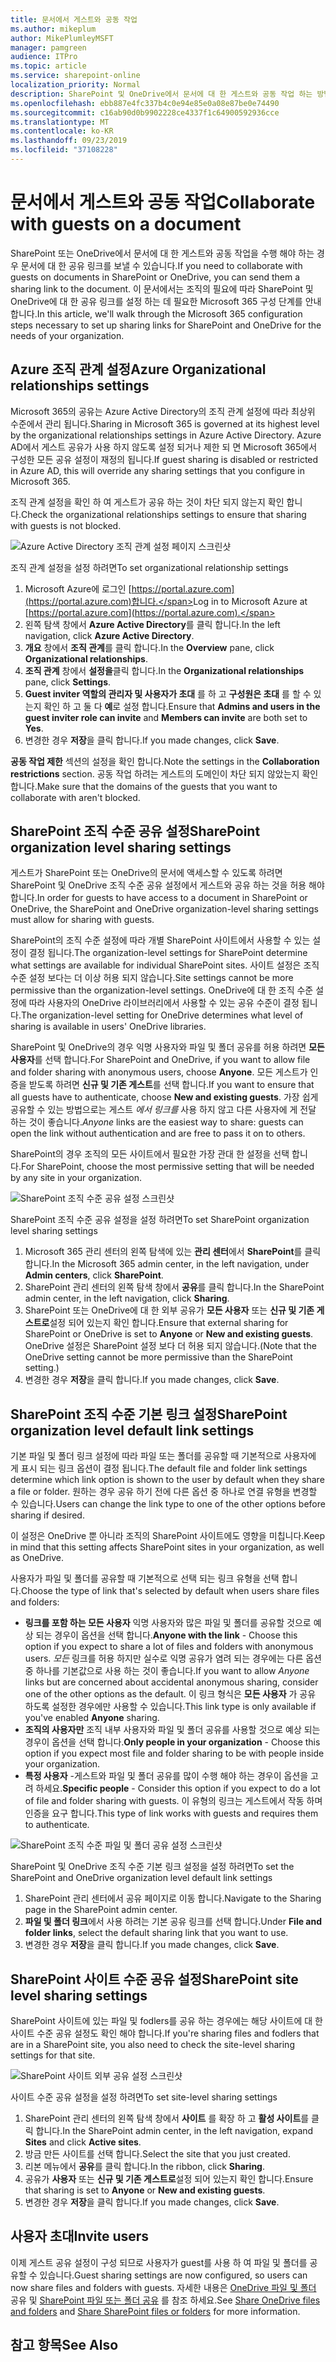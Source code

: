 ```yaml
---
title: 문서에서 게스트와 공동 작업
ms.author: mikeplum
author: MikePlumleyMSFT
manager: pamgreen
audience: ITPro
ms.topic: article
ms.service: sharepoint-online
localization_priority: Normal
description: SharePoint 및 OneDrive에서 문서에 대 한 게스트와 공동 작업 하는 방법에 대해 알아봅니다.
ms.openlocfilehash: ebb887e4fc337b4c0e94e85e0a08e87be0e74490
ms.sourcegitcommit: c16ab90d0b9902228ce4337f1c64900592936cce
ms.translationtype: MT
ms.contentlocale: ko-KR
ms.lasthandoff: 09/23/2019
ms.locfileid: "37108228"
---
```

# <a name="collaborate-with-guests-on-a-document"></a><span data-ttu-id="b2422-103">문서에서 게스트와 공동 작업</span><span class="sxs-lookup"><span data-stu-id="b2422-103">Collaborate with guests on a document</span></span>

<span data-ttu-id="b2422-104">SharePoint 또는 OneDrive에서 문서에 대 한 게스트와 공동 작업을 수행 해야 하는 경우 문서에 대 한 공유 링크를 보낼 수 있습니다.</span><span class="sxs-lookup"><span data-stu-id="b2422-104">If you need to collaborate with guests on documents in SharePoint or OneDrive, you can send them a sharing link to the document.</span></span> <span data-ttu-id="b2422-105">이 문서에서는 조직의 필요에 따라 SharePoint 및 OneDrive에 대 한 공유 링크를 설정 하는 데 필요한 Microsoft 365 구성 단계를 안내 합니다.</span><span class="sxs-lookup"><span data-stu-id="b2422-105">In this article, we'll walk through the Microsoft 365 configuration steps necessary to set up sharing links for SharePoint and OneDrive for the needs of your organization.</span></span>

## <a name="azure-organizational-relationships-settings"></a><span data-ttu-id="b2422-106">Azure 조직 관계 설정</span><span class="sxs-lookup"><span data-stu-id="b2422-106">Azure Organizational relationships settings</span></span>

<span data-ttu-id="b2422-107">Microsoft 365의 공유는 Azure Active Directory의 조직 관계 설정에 따라 최상위 수준에서 관리 됩니다.</span><span class="sxs-lookup"><span data-stu-id="b2422-107">Sharing in Microsoft 365 is governed at its highest level by the organizational relationships settings in Azure Active Directory.</span></span> <span data-ttu-id="b2422-108">Azure AD에서 게스트 공유가 사용 하지 않도록 설정 되거나 제한 되 면 Microsoft 365에서 구성한 모든 공유 설정이 재정의 됩니다.</span><span class="sxs-lookup"><span data-stu-id="b2422-108">If guest sharing is disabled or restricted in Azure AD, this will override any sharing settings that you configure in Microsoft 365.</span></span>

<span data-ttu-id="b2422-109">조직 관계 설정을 확인 하 여 게스트가 공유 하는 것이 차단 되지 않는지 확인 합니다.</span><span class="sxs-lookup"><span data-stu-id="b2422-109">Check the organizational relationships settings to ensure that sharing with guests is not blocked.</span></span>

![Azure Active Directory 조직 관계 설정 페이지 스크린샷](media/azure-ad-organizational-relationships-settings.png)

<span data-ttu-id="b2422-111">조직 관계 설정을 설정 하려면</span><span class="sxs-lookup"><span data-stu-id="b2422-111">To set organizational relationship settings</span></span>

1. <span data-ttu-id="b2422-112">Microsoft Azure에 로그인 [https://portal.azure.com](https://portal.azure.com)합니다.</span><span class="sxs-lookup"><span data-stu-id="b2422-112">Log in to Microsoft Azure at [https://portal.azure.com](https://portal.azure.com).</span></span>
2. <span data-ttu-id="b2422-113">왼쪽 탐색 창에서 **Azure Active Directory**를 클릭 합니다.</span><span class="sxs-lookup"><span data-stu-id="b2422-113">In the left navigation, click **Azure Active Directory**.</span></span>
3. <span data-ttu-id="b2422-114">**개요** 창에서 **조직 관계**를 클릭 합니다.</span><span class="sxs-lookup"><span data-stu-id="b2422-114">In the **Overview** pane, click **Organizational relationships**.</span></span>
4. <span data-ttu-id="b2422-115">**조직 관계** 창에서 **설정을**클릭 합니다.</span><span class="sxs-lookup"><span data-stu-id="b2422-115">In the **Organizational relationships** pane, click **Settings**.</span></span>
5. <span data-ttu-id="b2422-116">**Guest inviter 역할의 관리자 및 사용자가 초대** 를 하 고 **구성원은 초대** 를 할 수 있는지 확인 하 고 둘 다 **예**로 설정 합니다.</span><span class="sxs-lookup"><span data-stu-id="b2422-116">Ensure that **Admins and users in the guest inviter role can invite** and **Members can invite** are both set to **Yes**.</span></span>
6. <span data-ttu-id="b2422-117">변경한 경우 **저장**을 클릭 합니다.</span><span class="sxs-lookup"><span data-stu-id="b2422-117">If you made changes, click **Save**.</span></span>

<span data-ttu-id="b2422-118">**공동 작업 제한** 섹션의 설정을 확인 합니다.</span><span class="sxs-lookup"><span data-stu-id="b2422-118">Note the settings in the **Collaboration restrictions** section.</span></span> <span data-ttu-id="b2422-119">공동 작업 하려는 게스트의 도메인이 차단 되지 않았는지 확인 합니다.</span><span class="sxs-lookup"><span data-stu-id="b2422-119">Make sure that the domains of the guests that you want to collaborate with aren't blocked.</span></span>

## <a name="sharepoint-organization-level-sharing-settings"></a><span data-ttu-id="b2422-120">SharePoint 조직 수준 공유 설정</span><span class="sxs-lookup"><span data-stu-id="b2422-120">SharePoint organization level sharing settings</span></span>

<span data-ttu-id="b2422-121">게스트가 SharePoint 또는 OneDrive의 문서에 액세스할 수 있도록 하려면 SharePoint 및 OneDrive 조직 수준 공유 설정에서 게스트와 공유 하는 것을 허용 해야 합니다.</span><span class="sxs-lookup"><span data-stu-id="b2422-121">In order for guests to have access to a document in SharePoint or OneDrive, the SharePoint and OneDrive organization-level sharing settings must allow for sharing with guests.</span></span>

<span data-ttu-id="b2422-122">SharePoint의 조직 수준 설정에 따라 개별 SharePoint 사이트에서 사용할 수 있는 설정이 결정 됩니다.</span><span class="sxs-lookup"><span data-stu-id="b2422-122">The organization-level settings for SharePoint determine what settings are available for individual SharePoint sites.</span></span> <span data-ttu-id="b2422-123">사이트 설정은 조직 수준 설정 보다는 더 이상 허용 되지 않습니다.</span><span class="sxs-lookup"><span data-stu-id="b2422-123">Site settings cannot be more permissive than the organization-level settings.</span></span> <span data-ttu-id="b2422-124">OneDrive에 대 한 조직 수준 설정에 따라 사용자의 OneDrive 라이브러리에서 사용할 수 있는 공유 수준이 결정 됩니다.</span><span class="sxs-lookup"><span data-stu-id="b2422-124">The organization-level setting for OneDrive determines what level of sharing is available in users' OneDrive libraries.</span></span>

<span data-ttu-id="b2422-125">SharePoint 및 OneDrive의 경우 익명 사용자와 파일 및 폴더 공유를 허용 하려면 **모든 사용자**를 선택 합니다.</span><span class="sxs-lookup"><span data-stu-id="b2422-125">For SharePoint and OneDrive, if you want to allow file and folder sharing with anonymous users, choose **Anyone**.</span></span> <span data-ttu-id="b2422-126">모든 게스트가 인증을 받도록 하려면 **신규 및 기존 게스트**를 선택 합니다.</span><span class="sxs-lookup"><span data-stu-id="b2422-126">If you want to ensure that all guests have to authenticate, choose **New and existing guests**.</span></span> <span data-ttu-id="b2422-127">가장 쉽게 공유할 수 있는 방법으로는 게스트 *에서 링크를* 사용 하지 않고 다른 사용자에 게 전달 하는 것이 좋습니다.</span><span class="sxs-lookup"><span data-stu-id="b2422-127">*Anyone* links are the easiest way to share: guests can open the link without authentication and are free to pass it on to others.</span></span>

<span data-ttu-id="b2422-128">SharePoint의 경우 조직의 모든 사이트에서 필요한 가장 관대 한 설정을 선택 합니다.</span><span class="sxs-lookup"><span data-stu-id="b2422-128">For SharePoint, choose the most permissive setting that will be needed by any site in your organization.</span></span>

![SharePoint 조직 수준 공유 설정 스크린샷](media/sharepoint-organization-external-sharing-controls.png)


<span data-ttu-id="b2422-130">SharePoint 조직 수준 공유 설정을 설정 하려면</span><span class="sxs-lookup"><span data-stu-id="b2422-130">To set SharePoint organization level sharing settings</span></span>

1. <span data-ttu-id="b2422-131">Microsoft 365 관리 센터의 왼쪽 탐색에 있는 **관리 센터**에서 **SharePoint**를 클릭 합니다.</span><span class="sxs-lookup"><span data-stu-id="b2422-131">In the Microsoft 365 admin center, in the left navigation, under **Admin centers**, click **SharePoint**.</span></span>
2. <span data-ttu-id="b2422-132">SharePoint 관리 센터의 왼쪽 탐색 창에서 **공유**를 클릭 합니다.</span><span class="sxs-lookup"><span data-stu-id="b2422-132">In the SharePoint admin center, in the left navigation, click **Sharing**.</span></span>
3. <span data-ttu-id="b2422-133">SharePoint 또는 OneDrive에 대 한 외부 공유가 **모든 사용자** 또는 **신규 및 기존 게스트로**설정 되어 있는지 확인 합니다.</span><span class="sxs-lookup"><span data-stu-id="b2422-133">Ensure that external sharing for SharePoint or OneDrive is set to **Anyone** or **New and existing guests**.</span></span> <span data-ttu-id="b2422-134">OneDrive 설정은 SharePoint 설정 보다 더 허용 되지 않습니다.</span><span class="sxs-lookup"><span data-stu-id="b2422-134">(Note that the OneDrive setting cannot be more permissive than the SharePoint setting.)</span></span>
4. <span data-ttu-id="b2422-135">변경한 경우 **저장**을 클릭 합니다.</span><span class="sxs-lookup"><span data-stu-id="b2422-135">If you made changes, click **Save**.</span></span>

## <a name="sharepoint-organization-level-default-link-settings"></a><span data-ttu-id="b2422-136">SharePoint 조직 수준 기본 링크 설정</span><span class="sxs-lookup"><span data-stu-id="b2422-136">SharePoint organization level default link settings</span></span>

<span data-ttu-id="b2422-137">기본 파일 및 폴더 링크 설정에 따라 파일 또는 폴더를 공유할 때 기본적으로 사용자에 게 표시 되는 링크 옵션이 결정 됩니다.</span><span class="sxs-lookup"><span data-stu-id="b2422-137">The default file and folder link settings determine which link option is shown to the user by default when they share a file or folder.</span></span> <span data-ttu-id="b2422-138">원하는 경우 공유 하기 전에 다른 옵션 중 하나로 연결 유형을 변경할 수 있습니다.</span><span class="sxs-lookup"><span data-stu-id="b2422-138">Users can change the link type to one of the other options before sharing if desired.</span></span>

<span data-ttu-id="b2422-139">이 설정은 OneDrive 뿐 아니라 조직의 SharePoint 사이트에도 영향을 미칩니다.</span><span class="sxs-lookup"><span data-stu-id="b2422-139">Keep in mind that this setting affects SharePoint sites in your organization, as well as OneDrive.</span></span>

<span data-ttu-id="b2422-140">사용자가 파일 및 폴더를 공유할 때 기본적으로 선택 되는 링크 유형을 선택 합니다.</span><span class="sxs-lookup"><span data-stu-id="b2422-140">Choose the type of link that's selected by default when users share files and folders:</span></span>

- <span data-ttu-id="b2422-141">**링크를 포함 하는 모든 사용자** 익명 사용자와 많은 파일 및 폴더를 공유할 것으로 예상 되는 경우이 옵션을 선택 합니다.</span><span class="sxs-lookup"><span data-stu-id="b2422-141">**Anyone with the link** - Choose this option if you expect to share a lot of files and folders with anonymous users.</span></span> <span data-ttu-id="b2422-142">*모든* 링크를 허용 하지만 실수로 익명 공유가 염려 되는 경우에는 다른 옵션 중 하나를 기본값으로 사용 하는 것이 좋습니다.</span><span class="sxs-lookup"><span data-stu-id="b2422-142">If you want to allow *Anyone* links but are concerned about accidental anonymous sharing, consider one of the other options as the default.</span></span> <span data-ttu-id="b2422-143">이 링크 형식은 **모든 사용자** 가 공유 하도록 설정한 경우에만 사용할 수 있습니다.</span><span class="sxs-lookup"><span data-stu-id="b2422-143">This link type is only available if you've enabled **Anyone** sharing.</span></span>
- <span data-ttu-id="b2422-144">**조직의 사용자만** 조직 내부 사용자와 파일 및 폴더 공유를 사용할 것으로 예상 되는 경우이 옵션을 선택 합니다.</span><span class="sxs-lookup"><span data-stu-id="b2422-144">**Only people in your organization** - Choose this option if you expect most file and folder sharing to be with people inside your organization.</span></span>
- <span data-ttu-id="b2422-145">**특정 사용자** -게스트와 파일 및 폴더 공유를 많이 수행 해야 하는 경우이 옵션을 고려 하세요.</span><span class="sxs-lookup"><span data-stu-id="b2422-145">**Specific people** - Consider this option if you expect to do a lot of file and folder sharing with guests.</span></span> <span data-ttu-id="b2422-146">이 유형의 링크는 게스트에서 작동 하며 인증을 요구 합니다.</span><span class="sxs-lookup"><span data-stu-id="b2422-146">This type of link works with guests and requires them to authenticate.</span></span>
 
![SharePoint 조직 수준 파일 및 폴더 공유 설정 스크린샷](media/sharepoint-organization-files-folders-sharing-settings.png)


<span data-ttu-id="b2422-148">SharePoint 및 OneDrive 조직 수준 기본 링크 설정을 설정 하려면</span><span class="sxs-lookup"><span data-stu-id="b2422-148">To set the SharePoint and OneDrive organization level default link settings</span></span>

1. <span data-ttu-id="b2422-149">SharePoint 관리 센터에서 공유 페이지로 이동 합니다.</span><span class="sxs-lookup"><span data-stu-id="b2422-149">Navigate to the Sharing page in the SharePoint admin center.</span></span>
2. <span data-ttu-id="b2422-150">**파일 및 폴더 링크**에서 사용 하려는 기본 공유 링크를 선택 합니다.</span><span class="sxs-lookup"><span data-stu-id="b2422-150">Under **File and folder links**, select the default sharing link that you want to use.</span></span>
3. <span data-ttu-id="b2422-151">변경한 경우 **저장**을 클릭 합니다.</span><span class="sxs-lookup"><span data-stu-id="b2422-151">If you made changes, click **Save**.</span></span>

## <a name="sharepoint-site-level-sharing-settings"></a><span data-ttu-id="b2422-152">SharePoint 사이트 수준 공유 설정</span><span class="sxs-lookup"><span data-stu-id="b2422-152">SharePoint site level sharing settings</span></span>

<span data-ttu-id="b2422-153">SharePoint 사이트에 있는 파일 및 fodlers를 공유 하는 경우에는 해당 사이트에 대 한 사이트 수준 공유 설정도 확인 해야 합니다.</span><span class="sxs-lookup"><span data-stu-id="b2422-153">If you're sharing files and fodlers that are in a SharePoint site, you also need to check the site-level sharing settings for that site.</span></span>

![SharePoint 사이트 외부 공유 설정 스크린샷](media/sharepoint-site-external-sharing-settings.png)

<span data-ttu-id="b2422-155">사이트 수준 공유 설정을 설정 하려면</span><span class="sxs-lookup"><span data-stu-id="b2422-155">To set site-level sharing settings</span></span>
1. <span data-ttu-id="b2422-156">SharePoint 관리 센터의 왼쪽 탐색 창에서 **사이트** 를 확장 하 고 **활성 사이트**를 클릭 합니다.</span><span class="sxs-lookup"><span data-stu-id="b2422-156">In the SharePoint admin center, in the left navigation, expand **Sites** and click **Active sites**.</span></span>
2. <span data-ttu-id="b2422-157">방금 만든 사이트를 선택 합니다.</span><span class="sxs-lookup"><span data-stu-id="b2422-157">Select the site that you just created.</span></span>
3. <span data-ttu-id="b2422-158">리본 메뉴에서 **공유**를 클릭 합니다.</span><span class="sxs-lookup"><span data-stu-id="b2422-158">In the ribbon, click **Sharing**.</span></span>
4. <span data-ttu-id="b2422-159">공유가 **사용자** 또는 **신규 및 기존 게스트로**설정 되어 있는지 확인 합니다.</span><span class="sxs-lookup"><span data-stu-id="b2422-159">Ensure that sharing is set to **Anyone** or **New and existing guests**.</span></span>
5. <span data-ttu-id="b2422-160">변경한 경우 **저장**을 클릭 합니다.</span><span class="sxs-lookup"><span data-stu-id="b2422-160">If you made changes, click **Save**.</span></span>

## <a name="invite-users"></a><span data-ttu-id="b2422-161">사용자 초대</span><span class="sxs-lookup"><span data-stu-id="b2422-161">Invite users</span></span>

<span data-ttu-id="b2422-162">이제 게스트 공유 설정이 구성 되므로 사용자가 guest를 사용 하 여 파일 및 폴더를 공유할 수 있습니다.</span><span class="sxs-lookup"><span data-stu-id="b2422-162">Guest sharing settings are now configured, so users can now share files and folders with guests.</span></span> <span data-ttu-id="b2422-163">자세한 내용은 [OneDrive 파일 및 폴더](https://support.office.com/article/9fcc2f7d-de0c-4cec-93b0-a82024800c07) 공유 및 [SharePoint 파일 또는 폴더 공유](https://support.office.com/article/1fe37332-0f9a-4719-970e-d2578da4941c) 를 참조 하세요.</span><span class="sxs-lookup"><span data-stu-id="b2422-163">See [Share OneDrive files and folders](https://support.office.com/article/9fcc2f7d-de0c-4cec-93b0-a82024800c07) and [Share SharePoint files or folders](https://support.office.com/article/1fe37332-0f9a-4719-970e-d2578da4941c) for more information.</span></span>

## <a name="see-also"></a><span data-ttu-id="b2422-164">참고 항목</span><span class="sxs-lookup"><span data-stu-id="b2422-164">See Also</span></span>
